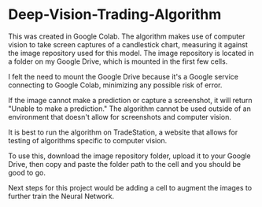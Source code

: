 # Deep-Vision-Trading-Algorithm

This was created in Google Colab.
The algorithm makes use of computer vision to take screen captures of a candlestick chart, measuring it against the image repository used for this model. The image repository is located in a folder on my Google Drive, which is mounted in the first few cells.

I felt the need to mount the Google Drive because it's a Google service connecting to Google Colab, minimizing any possible risk of error.

If the image cannot make a prediction or capture a screenshot, it will return "Unable to make a prediction." The algorithm cannot be used outside of an environment that doesn't allow for screenshots and computer vision.

It is best to run the algorithm on TradeStation, a website that allows for testing of algorithms specific to computer vision.

To use this, download the image repository folder, upload it to your Google Drive, then copy and paste the folder path to the cell and you should be good to go.

Next steps for this project would be adding a cell to augment the images to further train the Neural Network.
